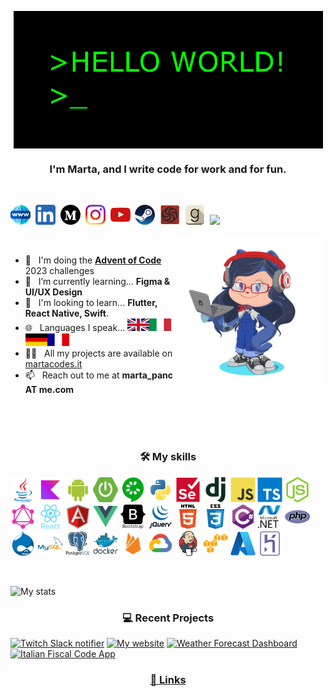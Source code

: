 <p align="center">
    <img align="center" src="https://github.com/martapanc/martapanc/raw/master/pics/hello_world_terminal.gif" height="220">
</p>

<h3 align="center">I'm Marta, and I write code for work and for fun.</h3>

<br/>

[![Website](https://github.com/martapanc/martapanc/blob/master/icons/www.png)](https://martacodes.it/) 
[![Linkedin](https://github.com/martapanc/martapanc/blob/master/icons/linkedin.png)](https://www.linkedin.com/in/martapancaldi/) 
[![Medium](https://github.com/martapanc/martapanc/blob/master/icons/medium.png)](https://medium.com/@marta.panc/) 
[![Instagram](https://github.com/martapanc/martapanc/blob/master/icons/instagram.png)](https://www.instagram.com/pancakemarta/) 
[![Youtube](https://github.com/martapanc/martapanc/blob/master/icons/youtube.png)](https://www.youtube.com/channel/UCvQWDSKE8fY7srB8hO1vWNw) 
[![Steam](https://github.com/martapanc/martapanc/blob/master/icons/steam.png)](https://steamcommunity.com/id/martap/) 
[![Codewars](https://github.com/martapanc/martapanc/blob/master/icons/codewars.png)](https://www.codewars.com/users/martapanc/) 
[![Goodreads](https://github.com/martapanc/martapanc/blob/master/icons/goodreads.png)](https://www.goodreads.com/topolinamarta/) 
![](https://komarev.com/ghpvc/?username=martapanc)

<img align="right" src="https://github.com/martapanc/martapanc/raw/master/pics/octocat-flipped.png" width="240" height="240">

<br/>

*   🎄   I'm doing the [**Advent of Code**](https://github.com/martapanc/Advent-of-Code) 2023 challenges
    <br/>
*   🌱   I’m currently learning... **Figma & UI/UX Design**
    <br/>
*   📝   I'm looking to learn... **Flutter, React Native, Swift**.
    <br/>
*   🌐   Languages I speak... <img src="https://github.com/lipis/flag-icons/blob/main/flags/4x3/gb.svg" alt="gb" width="35" height="20"/><img src="https://github.com/lipis/flag-icons/blob/main/flags/4x3/it.svg" alt="it" width="35" height="20"/><img src="https://github.com/lipis/flag-icons/blob/main/flags/4x3/de.svg" alt="de" width="35" height="20"/><img src="https://github.com/lipis/flag-icons/blob/main/flags/4x3/fr.svg" alt="fr" width="35" height="20"/> 
    <br/>
*   👨‍💻   All my projects are available on [martacodes.it](https://martacodes.it/)
    <br/>
*   📫   Reach out to me at **marta_panc AT me.com**

<br/>
<br/>
<br/>

<h3 align="center">🛠️ My skills</h3>

<p align="left">
<img src="https://github.com/devicons/devicon/blob/master/icons/java/java-original.svg" alt="java" width="40" height="40"/>
<img src="https://github.com/devicons/devicon/blob/master/icons/kotlin/kotlin-original.svg" alt="kotlin" width="40" height="40"/>
<img src="https://github.com/devicons/devicon/blob/master/icons/android/android-original.svg" alt="android" width="40" height="40"/>
<img src="https://github.com/jhipster/jhipster.github.io/blob/master/images/logo/svg/spring-boot.svg" alt="spring" width="40" height="40"/>
<img src="https://github.com/devicons/devicon/blob/master/icons/cucumber/cucumber-plain.svg" alt="cucumber" width="40" height="40"/>
<img src="https://github.com/devicons/devicon/blob/master/icons/python/python-original.svg" alt="python" width="40" height="40"/>
<img src="https://github.com/devicons/devicon/blob/master/icons/selenium/selenium-original.svg" alt="selenium" width="40" height="40"/>
<img src="https://github.com/devicons/devicon/blob/master/icons/django/django-plain.svg" alt="django" width="40" height="40"/>
<img src="https://github.com/devicons/devicon/blob/master/icons/javascript/javascript-original.svg" alt="javascript" width="40" height="40"/>
<img src="https://github.com/devicons/devicon/blob/master/icons/typescript/typescript-original.svg" alt="typescript" width="40" height="40"/>
<img src="https://github.com/devicons/devicon/blob/master/icons/nodejs/nodejs-original.svg" alt="nodejs" width="40" height="40"/>
<img src="https://github.com/devicons/devicon/blob/master/icons/graphql/graphql-plain.svg" alt="graphql" width="40" height="40" />
<img src="https://github.com/devicons/devicon/blob/master/icons/react/react-original-wordmark.svg" alt="react" width="40" height="40"/>
<img src="https://github.com/devicons/devicon/blob/master/icons/angularjs/angularjs-original.svg" alt="angularjs" width="40" height="40"/>
<img src="https://github.com/devicons/devicon/blob/master/icons/vuejs/vuejs-original.svg" alt="vue" width="40" height="40"/>
<img src="https://github.com/devicons/devicon/blob/master/icons/bootstrap/bootstrap-plain-wordmark.svg" alt="bootstrap" width="40" height="40"/>
<img src="https://github.com/devicons/devicon/blob/master/icons/jquery/jquery-original-wordmark.svg" alt="jquery" width="40" height="40"/>
<img src="https://github.com/devicons/devicon/blob/master/icons/html5/html5-original-wordmark.svg" alt="html5" width="40" height="40"/>
<img src="https://github.com/devicons/devicon/blob/master/icons/css3/css3-original-wordmark.svg" alt="css3" width="40" height="40"/>
<img src="https://github.com/devicons/devicon/blob/master/icons/csharp/csharp-original.svg" alt="csharp" width="40" height="40"/>
<img src="https://github.com/devicons/devicon/blob/master/icons/dot-net/dot-net-original-wordmark.svg" alt="dotnet" width="40" height="40"/>
<img src="https://github.com/devicons/devicon/blob/master/icons/php/php-original.svg" alt="php" width="40" height="40"/>
<img src="https://github.com/devicons/devicon/blob/master/icons/drupal/drupal-original.svg" alt="drupal" width="40" height="40"/>
<img src="https://github.com/devicons/devicon/blob/master/icons/mysql/mysql-original-wordmark.svg" alt="mysql" width="40" height="40"/>
<img src="https://github.com/devicons/devicon/blob/master/icons/postgresql/postgresql-original-wordmark.svg" alt="postgresql" width="40" height="40"/>
<img src="https://github.com/devicons/devicon/blob/master/icons/docker/docker-original-wordmark.svg" alt="docker" width="40" height="40"/>
<img src="https://github.com/devicons/devicon/blob/master/icons/firebase/firebase-plain.svg" alt="firebase" width="40" height="40"/>
<img src="https://github.com/devicons/devicon/blob/master/icons/googlecloud/googlecloud-original.svg" alt="gcloud" width="40" height="40"/>
<img src="https://github.com/devicons/devicon/blob/master/icons/jenkins/jenkins-original.svg" alt="jenkins" width="40" height="40"/>
<img src="https://github.com/devicons/devicon/blob/master/icons/amazonwebservices/amazonwebservices-original.svg" alt="aws" width="40" height="40"/>
<img src="https://github.com/devicons/devicon/blob/master/icons/azure/azure-original.svg" alt="azure" width="40" height="40"/>
<img src="https://github.com/devicons/devicon/blob/master/icons/heroku/heroku-original.svg" alt="heroku" width="40" height="40"/>
</p>

<br/>

![My stats](https://github-readme-stats.vercel.app/api?username=martapanc\&show_icons=true)

<h3 align="center">💻 Recent Projects</h3>

[![Twitch Slack notifier](https://github-readme-stats.vercel.app/api/pin/?username=martapanc\&repo=Twitch-notifier)](https://github.com/martapanc/Twitch-notifier)
[![My website](https://github-readme-stats.vercel.app/api/pin/?username=martapanc\&repo=martacodes.it)](https://github.com/martapanc/martacodes.it)
[![Weather Forecast Dashboard](https://github-readme-stats.vercel.app/api/pin/?username=martapanc\&repo=React-Weather-Dashboard)](https://github.com/martapanc/React-Weather-Dashboard)
[![Italian Fiscal Code App](https://github-readme-stats.vercel.app/api/pin/?username=martapanc\&repo=ItalianFiscalCodeCalculatorApp)](https://github.com/martapanc/ItalianFiscalCodeCalculatorApp)

<h3 align="center"><a href="https://martas-links.vercel.app">🔗 Links</a></h3>
